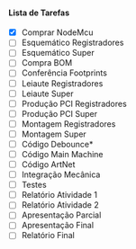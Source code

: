 #### Lista de Tarefas

- [x] Comprar NodeMcu
- [ ] Esquemático Registradores
- [ ] Esquemático Super
- [ ] Compra BOM
- [ ] Conferência Footprints
- [ ] Leiaute Registradores
- [ ] Leiaute Super
- [ ] Produção PCI Registradores
- [ ] Produção PCI Super
- [ ] Montagem Registradores
- [ ] Montagem Super
- [ ] Código Debounce*
- [ ] Código Main Machine
- [ ] Código ArtNet
- [ ] Integração Mecânica
- [ ] Testes
- [ ] Relatório Atividade 1
- [ ] Relatório Atividade 2
- [ ] Apresentação Parcial
- [ ] Apresentação Final
- [ ] Relatório Final
